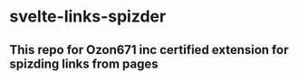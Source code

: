 # svelte-links-spizder
## This repo for **Ozon671 inc** certified extension for spizding links from pages
